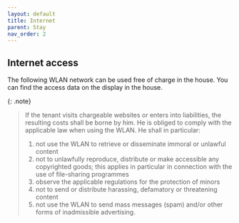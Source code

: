 ```yaml
---
layout: default
title: Internet
parent: Stay
nav_order: 2
---
```


## Internet access

The following WLAN network can be used free of charge in the house. You can find the access data on the display in the house.

{: .note}
> If the tenant visits chargeable websites or enters into liabilities, the resulting costs shall be borne by him. He is obliged to comply with the applicable law when using the WLAN. He shall in particular:
> 1. not use the WLAN to retrieve or disseminate immoral or unlawful content
> 2. not to unlawfully reproduce, distribute or make accessible any copyrighted goods; this applies in particular in connection with the use of file-sharing programmes
> 3. observe the applicable regulations for the protection of minors
> 4. not to send or distribute harassing, defamatory or threatening content
> 5. not use the WLAN to send mass messages (spam) and/or other forms of inadmissible advertising.
